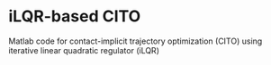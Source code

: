 # iLQR-based CITO
Matlab code for contact-implicit trajectory optimization (CITO) using iterative linear quadratic regulator (iLQR)
